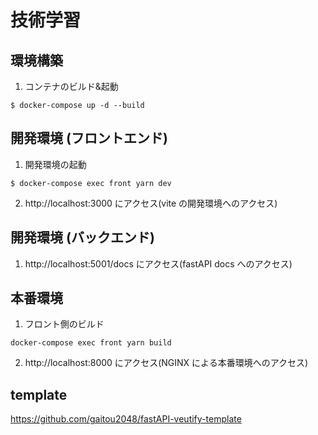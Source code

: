# 技術学習

## 環境構築

1. コンテナのビルド&起動

```
$ docker-compose up -d --build
```

## 開発環境 (フロントエンド)

1. 開発環境の起動

```
$ docker-compose exec front yarn dev
```

2. http://localhost:3000 にアクセス(vite の開発環境へのアクセス)

## 開発環境 (バックエンド)

1. http://localhost:5001/docs にアクセス(fastAPI docs へのアクセス)

## 本番環境

1. フロント側のビルド

```
docker-compose exec front yarn build
```

2. http://localhost:8000 にアクセス(NGINX による本番環境へのアクセス)

## template

https://github.com/gaitou2048/fastAPI-veutify-template
